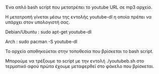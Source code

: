 Ένα απλό bash script που μετατρέπει το youtube URL σε mp3 αρχείο.

Η μετατροπή γίνεται μέσω της εντολής youtube-dl η οποία πρέπει να υπάρχει στον υπολογιστή σας.

Debian/Ubuntu : sudo apt-get youtube-dl

Arch : sudo pacman -S youtube-dl

Το αρχείο αποθηκεύεται στην τοποθεσία που βρίσκεται το bash script.

Μπορούμε να τρέξουμε το script με την εντολή ./youtubeb.sh στο τερματικό αφού πρώτα έχουμε μεταφερθεί στο φάκελο που βρίσκεται.
